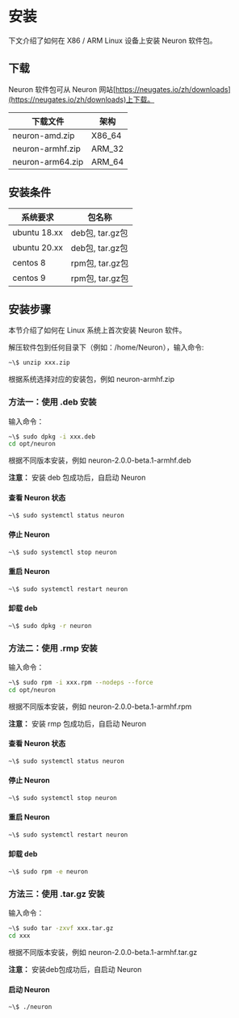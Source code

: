 # 安装

下文介绍了如何在 X86 / ARM Linux 设备上安装 Neuron 软件包。

## 下载

Neuron 软件包可从 Neuron 网站[https://neugates.io/zh/downloads](https://neugates.io/zh/downloads)上下载。

| 下载文件                 | 架构    |
| ----------------------- | ------ |
| neuron-amd.zip          | X86_64 |
| neuron-armhf.zip        | ARM_32 |
| neuron-arm64.zip        | ARM_64 |

## 安装条件

| 系统要求      | 包名称             |
| ------------ | ---------------- |
| ubuntu 18.xx | deb包, tar.gz包   |
| ubuntu 20.xx | deb包, tar.gz包   |
| centos 8     | rpm包, tar.gz包   |
| centos 9     | rpm包, tar.gz包   |

## 安装步骤

本节介绍了如何在 Linux 系统上首次安装 Neuron 软件。

解压软件包到任何目录下（例如：/home/Neuron），输入命令:

```bash
~\$ unzip xxx.zip
```

根据系统选择对应的安装包，例如 neuron-armhf.zip

### 方法一：使用 .deb 安装

输入命令：

```bash
~\$ sudo dpkg -i xxx.deb
cd opt/neuron
```

根据不同版本安装，例如 neuron-2.0.0-beta.1-armhf.deb

**注意：** 安装 deb 包成功后，自启动 Neuron

#### 查看 Neuron 状态

```bash
~\$ sudo systemctl status neuron
```

#### 停止 Neuron

```bash
~\$ sudo systemctl stop neuron
```

#### 重启 Neuron

```bash
~\$ sudo systemctl restart neuron
```

#### 卸载 deb

```bash
~\$ sudo dpkg -r neuron
```

### 方法二：使用 .rmp 安装

输入命令：

```bash
~\$ sudo rpm -i xxx.rpm --nodeps --force
cd opt/neuron
```

根据不同版本安装，例如 neuron-2.0.0-beta.1-armhf.rpm

**注意：** 安装 rmp 包成功后，自启动 Neuron

#### 查看 Neuron 状态

```bash
~\$ sudo systemctl status neuron
```

#### 停止 Neuron

```bash
~\$ sudo systemctl stop neuron
```

#### 重启 Neuron

```bash
~\$ sudo systemctl restart neuron
```

#### 卸载 deb

```bash
~\$ sudo rpm -e neuron
```

### 方法三：使用 .tar.gz 安装

输入命令：

```bash
~\$ sudo tar -zxvf xxx.tar.gz
cd xxx
```

根据不同版本安装，例如 neuron-2.0.0-beta.1-armhf.tar.gz

**注意：** 安装deb包成功后，自启动 Neuron

#### 启动 Neuron

```bash
~\$ ./neuron
```

